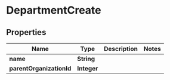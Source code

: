 

# DepartmentCreate


## Properties

| Name | Type | Description | Notes |
|------------ | ------------- | ------------- | -------------|
|**name** | **String** |  |  |
|**parentOrganizationId** | **Integer** |  |  |



